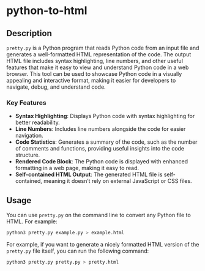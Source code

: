 # python-to-html

## Description

`pretty.py` is a Python program that reads Python code from an input file and generates a well-formatted HTML representation of the code. The output HTML file includes syntax highlighting, line numbers, and other useful features that make it easy to view and understand Python code in a web browser. This tool can be used to showcase Python code in a visually appealing and interactive format, making it easier for developers to navigate, debug, and understand code.

### Key Features
- **Syntax Highlighting**: Displays Python code with syntax highlighting for better readability.
- **Line Numbers**: Includes line numbers alongside the code for easier navigation.
- **Code Statistics**: Generates a summary of the code, such as the number of comments and functions, providing useful insights into the code structure.
- **Rendered Code Block**: The Python code is displayed with enhanced formatting in a web page, making it easy to read.
- **Self-contained HTML Output**: The generated HTML file is self-contained, meaning it doesn’t rely on external JavaScript or CSS files.

## Usage

You can use `pretty.py` on the command line to convert any Python file to HTML. For example:

```bash
python3 pretty.py example.py > example.html
```

For example, if you want to generate a nicely formatted HTML version of the `pretty.py` file itself, you can run the following command:

```bash
python3 pretty.py pretty.py > pretty.html